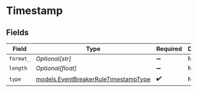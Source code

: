 # Timestamp


## Fields

| Field                                                                              | Type                                                                               | Required                                                                           | Description                                                                        |
| ---------------------------------------------------------------------------------- | ---------------------------------------------------------------------------------- | ---------------------------------------------------------------------------------- | ---------------------------------------------------------------------------------- |
| `format_`                                                                          | *Optional[str]*                                                                    | :heavy_minus_sign:                                                                 | N/A                                                                                |
| `length`                                                                           | *Optional[float]*                                                                  | :heavy_minus_sign:                                                                 | N/A                                                                                |
| `type`                                                                             | [models.EventBreakerRuleTimestampType](../models/eventbreakerruletimestamptype.md) | :heavy_check_mark:                                                                 | N/A                                                                                |